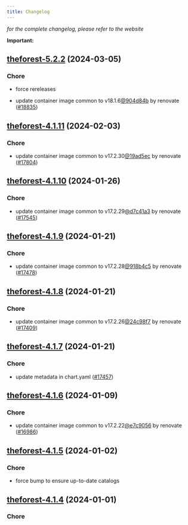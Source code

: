 ```yaml
---
title: Changelog
---
```



*for the complete changelog, please refer to the website*

**Important:**


## [theforest-5.2.2](https://github.com/truecharts/charts/compare/theforest-5.2.0...theforest-5.2.2) (2024-03-05)

### Chore



- force rereleases

- update container image common to v18.1.6[@904d84b](https://github.com/904d84b) by renovate ([#18835](https://github.com/truecharts/charts/issues/18835))










## [theforest-4.1.11](https://github.com/truecharts/charts/compare/theforest-4.1.10...theforest-4.1.11) (2024-02-03)

### Chore



- update container image common to v17.2.30[@19ad5ec](https://github.com/19ad5ec) by renovate ([#17804](https://github.com/truecharts/charts/issues/17804))


## [theforest-4.1.10](https://github.com/truecharts/charts/compare/theforest-4.1.9...theforest-4.1.10) (2024-01-26)

### Chore



- update container image common to v17.2.29[@d7c41a3](https://github.com/d7c41a3) by renovate ([#17545](https://github.com/truecharts/charts/issues/17545))


## [theforest-4.1.9](https://github.com/truecharts/charts/compare/theforest-4.1.8...theforest-4.1.9) (2024-01-21)

### Chore



- update container image common to v17.2.28[@918b4c5](https://github.com/918b4c5) by renovate ([#17478](https://github.com/truecharts/charts/issues/17478))


## [theforest-4.1.8](https://github.com/truecharts/charts/compare/theforest-4.1.7...theforest-4.1.8) (2024-01-21)

### Chore



- update container image common to v17.2.26[@24c98f7](https://github.com/24c98f7) by renovate ([#17409](https://github.com/truecharts/charts/issues/17409))


## [theforest-4.1.7](https://github.com/truecharts/charts/compare/theforest-4.1.6...theforest-4.1.7) (2024-01-21)

### Chore



- update metadata in chart.yaml ([#17457](https://github.com/truecharts/charts/issues/17457))




## [theforest-4.1.6](https://github.com/truecharts/charts/compare/theforest-4.1.5...theforest-4.1.6) (2024-01-09)

### Chore



- update container image common to v17.2.22[@e7c9056](https://github.com/e7c9056) by renovate ([#16986](https://github.com/truecharts/charts/issues/16986))


## [theforest-4.1.5](https://github.com/truecharts/charts/compare/theforest-4.1.4...theforest-4.1.5) (2024-01-02)

### Chore



- force bump to ensure up-to-date catalogs


## [theforest-4.1.4](https://github.com/truecharts/charts/compare/theforest-4.1.3...theforest-4.1.4) (2024-01-01)

### Chore


